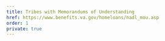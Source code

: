 ```yaml
---
title: Tribes with Memorandums of Understanding
href: https://www.benefits.va.gov/homeloans/nadl_mou.asp
order: 1
private: true
---
```


